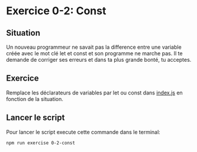 # Exercice 0-2: Const

## Situation

Un nouveau programmeur ne savait pas la difference entre une variable créée avec le mot clé let et const et son programme ne marche pas. Il te demande de corriger ses erreurs et dans ta plus grande bonté, tu acceptes.

## Exercice

Remplace les déclarateurs de variables par let ou const dans [index.js](./index.js) en fonction de la situation.

## Lancer le script

Pour lancer le script execute cette commande dans le terminal:

```bash
npm run exercise 0-2-const
```